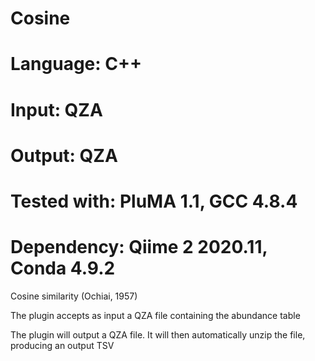 # Cosine
# Language: C++
# Input: QZA
# Output: QZA
# Tested with: PluMA 1.1, GCC 4.8.4
# Dependency: Qiime 2 2020.11, Conda 4.9.2

Cosine similarity (Ochiai, 1957) 

The plugin accepts as input a QZA file containing the abundance table

The plugin will output a QZA file.  It will then automatically unzip the file, producing an output TSV
